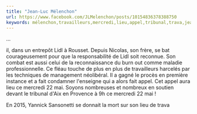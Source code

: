 ```yaml
---
title: "Jean-Luc Mélenchon"
url: https://www.facebook.com/JLMelenchon/posts/10154836378388750
keywords: mélenchon,travailleurs,mercredi,lieu,appel,tribunal,trava,jeanluc,lidl,yannick,22,mai
---
```

...

il, dans un entrepôt Lidl à Rousset. Depuis Nicolas, son frère, se bat courageusement pour que la responsabilité de Lidl soit reconnue. Son combat est aussi celui de la reconnaissance du burn out comme maladie professionnelle. Ce fléau touche de plus en plus de travailleurs harcelés par les techniques de management néolibéral. Il a gagné le procès en première instance et a fait condamner l'enseigne qui a alors fait appel. Cet appel aura lieu ce mercredi 22 mai. Soyons nombreuses et nombreux en soutien devant le tribunal d'Aix en Provence à 9h ce mercredi 22 mai !

En 2015, Yannick Sansonetti se donnait la mort sur son lieu de trava

